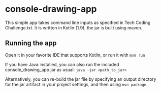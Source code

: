 # console-drawing-app
This simple app takes command line inputs as specified in Tech Coding Challenge.txt. It is written in Kotlin (1.9), the jar is built using maven.

## Running the app
Open it in your favorite IDE that supports Kotlin, or run it with ```mvn run```

If you have Java installed, you can also run the included console_drawing_app.jar as usual: ```java -jar <path_to_jar>```

Alternatively, you can re-build the jar file by specifying an output directory for the jar artifact in your project settings, and then using ```mvn package```.
